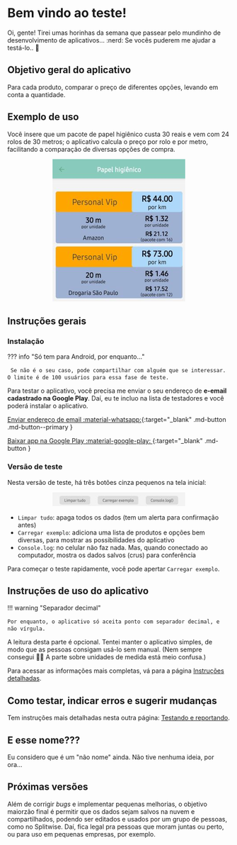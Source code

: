 # Bem vindo ao teste!

Oi, gente! Tirei umas horinhas da semana que passear pelo mundinho de desenvolvimento de aplicativos... :nerd: Se vocês puderem me ajudar a testá-lo.. :pray:


## Objetivo geral do aplicativo


Para cada produto, comparar o preço de diferentes opções, levando em conta a quantidade.

## Exemplo de uso

Você insere que um pacote de papel higiênico custa 30 reais e vem com 24 rolos de 30 metros; o aplicativo calcula o preço por rolo e por metro, facilitando a comparação de diversas opções de compra.

<div align="center"> <img src="assets/tela_papel_higienico_300px.jpg"></div>

## Instruções gerais

### Instalação

??? info "Só tem para Android, por enquanto..."

     Se não é o seu caso, pode compartilhar com alguém que se interessar. O limite é de 100 usuários para essa fase de teste.

Para testar o aplicativo, você precisa me enviar o seu endereço de **e-email cadastrado na Google Play**. Daí, eu te incluo na lista de testadores e você poderá instalar o aplicativo.

[Enviar endereço de email :material-whatsapp:](https://wa.me/5511983843193?text=Oi!%20Pode%20me%20incluir%20na%20lista%20de%20teste!%20Meu%20e-mail%20na%20Google%20Play%20%C3%A9:){:target="_blank" .md-button .md-button--primary  }

[Baixar app na Google Play :material-google-play: ](https://play.google.com/apps/testing/com.gkaneto.Comparador){:target="_blank" .md-button }

### Versão de teste

Nesta versão de teste, há três botões cinza pequenos na tela inicial:

<div align="center"> <img src="assets/tela_botoes_teste_300px.jpg"></div>


- `Limpar tudo`: apaga todos os dados (tem um alerta para confirmação antes)
- `Carregar exemplo`: adiciona uma lista de produtos e opções bem diversas, para mostrar as possibilidades do aplicativo
- `Console.log`: no celular não faz nada. Mas, quando conectado ao computador, mostra os dados salvos (crus) para conferência

Para começar o teste rapidamente, você pode apertar `Carregar exemplo`.

## Instruções de uso do aplicativo

!!! warning "Separador decimal"

    Por enquanto, o aplicativo só aceita ponto com separador decimal, e não vírgula. 

A leitura desta parte é opcional. Tentei manter o aplicativo simples, de modo que as pessoas consigam usá-lo sem manual. (Nem sempre consegui :grimacing::sweat_smile: A parte sobre unidades de medida está meio confusa.)

Para acessar as informações mais completas, vá para a página [Instruções detalhadas](instrucoes.md).

## Como testar, indicar erros e sugerir mudanças

Tem instruções mais detalhadas nesta outra página: [Testando e reportando](teste.md).

## E esse nome???

Eu considero que é um "não nome" ainda. Não tive nenhuma ideia, por ora...

## Próximas versões

Além de corrigir *bugs* e implementar pequenas melhorias, o objetivo maiorzão final é permitir que os dados sejam salvos na nuvem e compartilhados, podendo ser editados e usados por um grupo de pessoas, como no Splitwise. Daí, fica legal pra pessoas que moram juntas ou perto, ou para uso em pequenas empresas, por exemplo.


